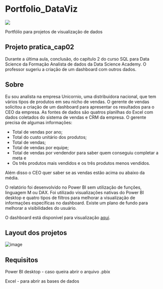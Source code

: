 # Portfolio_DataViz
[![](https://img.shields.io/github/license/deyvedantonio/readme_atrativo)](https://github.com/DeyvedAntonio/Portfolio_DataViz/blob/main/LICENSE)

Portfólio para projetos de visualização de dados

## Projeto pratica_cap02

Durante a última aula, conclusão, do capítulo 2 do curso SQL para Data Science da Formação Analista de dados da Data Science Academy. O professor sugeriu a criação de um dashboard com outros dados.

## Sobre

Eu sou analista na empresa Unicornio, uma distribuidora nacional, que tem vários tipos de produtos em seu nicho de vendas. O gerente de vendas solicitou a criação de um dashboard para apresentar os resultados para o CEO da empresa. As fontes de dados são quatros planilhas do Excel com dados coletados do sistema de vendas e CRM da empresa. O gerente precisa de algumas informações: 
- Total de vendas por ano;
- Total do custo unitário dos produtos;
- Total de vendas;
- Total de vendas por equipe;
- Total de vendas por vendendor para saber quem conseguiu completar a meta e
- Os três produtos mais vendidos e os três produtos menos vendidos.

Além disso o CEO quer saber se as vendas estão acima ou abaixo da média.

O relatório foi desenvolvido no Power BI sem utilização de funções, linguagem M ou DAX. Foi utilizado visualizações nativas do Power BI desktop e quatro tipos de filtros para melhorar a visualização de informações específicas no dashboard. Existe um plano de fundo para melhorar a visibilidades do usuário.

O dashboard está disponível para visualização [aqui](https://app.powerbi.com/links/MQFBWaVCH_?ctid=310f534b-8485-4572-9821-a0561786d5cb&pbi_source=linkShare).

## Layout dos projetos

![image](https://user-images.githubusercontent.com/26858993/165411771-dc2156c7-cc4b-4ec2-a0a5-a552ea4f24c2.png)

## Requisitos
Power BI desktop - caso queira abrir o arquivo .pbix

Excel - para abrir as bases de dados
